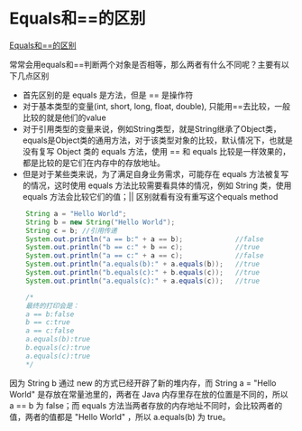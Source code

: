 # Equals和==的区别


[Equals和==的区别](https://www.jianshu.com/p/9cbed9f33a4d)
<!-- more -->


常常会用equals和==判断两个对象是否相等，那么两者有什么不同呢？主要有以下几点区别

- 首先区别的是 equals 是方法，但是 == 是操作符
- 对于基本类型的变量(int, short, long, float, double), 只能用==去比较，一般比较的就是他们的value
- 对于引用类型的变量来说，例如String类型，就是String继承了Object类， equals是Object类的通用方法，对于该类型对象的比较，默认情况下，也就是没有复写 Object 类的 equals 方法，使用 == 和 equals 比较是一样效果的，都是比较的是它们在内存中的存放地址。
- 但是对于某些类来说，为了满足自身业务需求，可能存在 equals 方法被复写的情况，这时使用 equals 方法比较需要看具体的情况，例如 String 类，使用 equals 方法会比较它们的值；|| 区别就看有没有重写这个equals method

```java
    String a = "Hello World";
    String b = new String("Hello World");
    String c = b; //引用传递
    System.out.println("a == b:" + a == b);             //false
    System.out.println("b == c:" + b == c);             //true
    System.out.println("a == c:" + a == c);             //false
    System.out.println("a.equals(b):" + a.equals(b));   //true
    System.out.println("b.equals(c):" + b.equals(c));   //true
    System.out.println("a.equals(c):" + a.equals(c));   //true

    /*
    最终的打印会是：
    a == b:false
    b == c:true
    a == c:false
    a.equals(b):true
    b.equals(c):true
    a.equals(c):true
    */
```


因为 String b 通过 new 的方式已经开辟了新的堆内存，而 String a = "Hello World" 是存放在常量池里的，两者在 Java 内存里存在放的位置是不同的，所以 a == b 为 false；而 equals 方法当两者存放的内存地址不同时，会比较两者的值，两者的值都是 "Hello World" ，所以 a.equals(b) 为 true。
